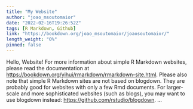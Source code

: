 ```yaml
---
title: "My Website"
author: "joao_msoutomaior"
date: "2022-02-16T19:26:52Z"
tags: [R Markdown, Github]
link: "https://bookdown.org/joao_msoutomaior/joaosoutomaior/"
length_weight: "0%"
pinned: false
---
```


Hello, Website! For more information about simple R Markdown websites, please read the documentation at https://bookdown.org/yihui/rmarkdown/rmarkdown-site.html. Please also note that simple R Markdown sites are not based on blogdown. They are probably good for websites with only a few Rmd documents. For larger-scale and more sophisticated websites (such as blogs), you may want to use blogdown instead: https://github.com/rstudio/blogdown. ...
